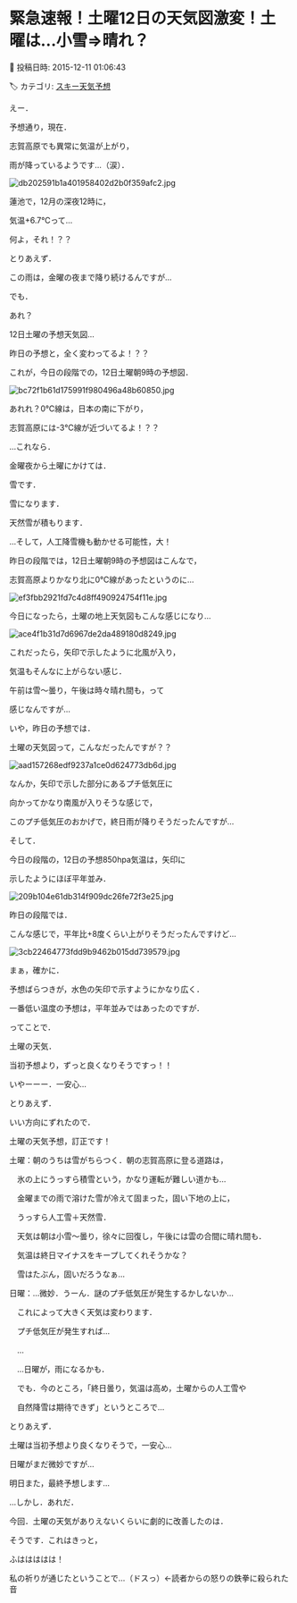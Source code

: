 # 緊急速報！土曜12日の天気図激変！土曜は…小雪⇒晴れ？

📅 投稿日時: 2015-12-11 01:06:43

🏷️ カテゴリ: [スキー天気予想](c6554f5c3c106093b511a8daae23757e8.md)

えー．


予想通り，現在．


志賀高原でも異常に気温が上がり，


雨が降っているようです…（涙）．




![db202591b1a401958402d2b0f359afc2.jpg](images/db202591b1a401958402d2b0f359afc2.jpg)




蓮池で，12月の深夜12時に，


気温+6.7℃って…


何よ，それ！？？





とりあえず．


この雨は，金曜の夜まで降り続けるんですが…





でも．


あれ？


12日土曜の予想天気図…


昨日の予想と，全く変わってるよ！？？


これが，今日の段階での，12日土曜朝9時の予想図．




![bc72f1b61d175991f980496a48b60850.jpg](images/bc72f1b61d175991f980496a48b60850.jpg)




あれれ？0℃線は，日本の南に下がり，


志賀高原には-3℃線が近づいてるよ！？？


…これなら．


金曜夜から土曜にかけては．


雪です．


雪になります．


天然雪が積もります．


…そして，人工降雪機も動かせる可能性，大！





昨日の段階では，12日土曜朝9時の予想図はこんなで，


志賀高原よりかなり北に0℃線があったというのに…




![ef3fbb2921fd7c4d8ff490924754f11e.jpg](images/ef3fbb2921fd7c4d8ff490924754f11e.jpg)







今日になったら，土曜の地上天気図もこんな感じになり…




![ace4f1b31d7d6967de2da489180d8249.jpg](images/ace4f1b31d7d6967de2da489180d8249.jpg)




これだったら，矢印で示したように北風が入り，


気温もそんなに上がらない感じ．


午前は雪～曇り，午後は時々晴れ間も，って


感じなんですが…





いや，昨日の予想では．


土曜の天気図って，こんなだったんですが？？




![aad157268edf9237a1ce0d624773db6d.jpg](images/aad157268edf9237a1ce0d624773db6d.jpg)




なんか，矢印で示した部分にあるプチ低気圧に


向かってかなり南風が入りそうな感じで，


このプチ低気圧のおかげで，終日雨が降りそうだったんですが…





そして．


今日の段階の，12日の予想850hpa気温は，矢印に


示したようにほぼ平年並み．




![209b104e61db314f909dc26fe72f3e25.jpg](images/209b104e61db314f909dc26fe72f3e25.jpg)







昨日の段階では．


こんな感じで，平年比+8度くらい上がりそうだったんですけど…




![3cb22464773fdd9b9462b015dd739579.jpg](images/3cb22464773fdd9b9462b015dd739579.jpg)




まぁ，確かに．


予想ばらつきが，水色の矢印で示すようにかなり広く．


一番低い温度の予想は，平年並みではあったのですが．





ってことで．


土曜の天気．


当初予想より，ずっと良くなりそうですっ！！


いやーーー．一安心…





とりあえず．


いい方向にずれたので．


土曜の天気予想，訂正です！





土曜：朝のうちは雪がちらつく．朝の志賀高原に登る道路は，


　氷の上にうっすら積雪という，かなり運転が難しい道かも…


　金曜までの雨で溶けた雪が冷えて固まった，固い下地の上に，


　うっすら人工雪＋天然雪．


　天気は朝は小雪～曇り，徐々に回復し，午後には雲の合間に晴れ間も．


　気温は終日マイナスをキープしてくれそうかな？


　雪はたぶん，固いだろうなぁ…





日曜：…微妙．うーん．謎のプチ低気圧が発生するかしないか…


　これによって大きく天気は変わります．


　プチ低気圧が発生すれば…


　…


　…日曜が，雨になるかも．


　でも．今のところ，「終日曇り，気温は高め，土曜からの人工雪や


　自然降雪は期待できず」というところで…





とりあえず．


土曜は当初予想より良くなりそうで，一安心…


日曜がまだ微妙ですが…


明日また，最終予想します…





…しかし．あれだ．


今回．土曜の天気がありえないくらいに劇的に改善したのは．


そうです．これはきっと，


ふははははは！


私の祈りが通じたということで…（ドスっ）←読者からの怒りの鉄拳に殺られた音
